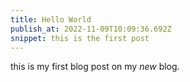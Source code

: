 ```yaml
---
title: Hello World
publish_at: 2022-11-09T10:09:36.692Z
snippet: this is the first post
---
```


this is my first blog post on my _new_ blog.
